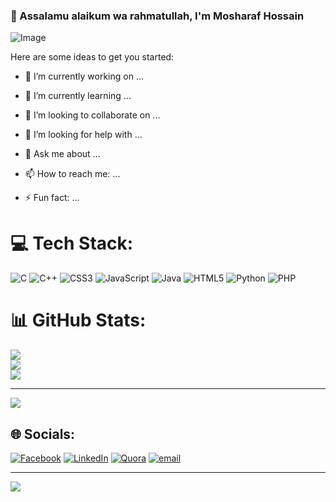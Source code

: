 ### 👋 Assalamu alaikum wa rahmatullah, I'm Mosharaf Hossain

![Image](https://github.com/user-attachments/assets/2c05143d-6896-4991-bef5-546d7341421d)



Here are some ideas to get you started:

- 🔭 I’m currently working on ...
- 🌱 I’m currently learning ...
- 👯 I’m looking to collaborate on ...
- 🤔 I’m looking for help with ...
- 💬 Ask me about ...
- 📫 How to reach me: ...

- ⚡ Fun fact: ...
  

# 💻 Tech Stack:
![C](https://img.shields.io/badge/c-%2300599C.svg?style=for-the-badge&logo=c&logoColor=white) ![C++](https://img.shields.io/badge/c++-%2300599C.svg?style=for-the-badge&logo=c%2B%2B&logoColor=white) ![CSS3](https://img.shields.io/badge/css3-%231572B6.svg?style=for-the-badge&logo=css3&logoColor=white) ![JavaScript](https://img.shields.io/badge/javascript-%23323330.svg?style=for-the-badge&logo=javascript&logoColor=%23F7DF1E) ![Java](https://img.shields.io/badge/java-%23ED8B00.svg?style=for-the-badge&logo=openjdk&logoColor=white) ![HTML5](https://img.shields.io/badge/html5-%23E34F26.svg?style=for-the-badge&logo=html5&logoColor=white) ![Python](https://img.shields.io/badge/python-3670A0?style=for-the-badge&logo=python&logoColor=ffdd54) ![PHP](https://img.shields.io/badge/php-%23777BB4.svg?style=for-the-badge&logo=php&logoColor=white)
# 📊 GitHub Stats:

![](https://github-readme-stats.vercel.app/api?username=MosharafMehedi&theme=dark&hide_border=false&include_all_commits=false&count_private=false)<br/>
![](https://nirzak-streak-stats.vercel.app/?user=MosharafMehedi&theme=dark&hide_border=false)<br/>
![](https://github-readme-stats.vercel.app/api/top-langs/?username=MosharafMehedi&theme=dark&hide_border=false&include_all_commits=false&count_private=false&layout=compact)

---
[![](https://visitcount.itsvg.in/api?id=MosharafMehedi&icon=0&color=0)](https://visitcount.itsvg.in)

<!-- Proudly created with GPRM ( https://gprm.itsvg.in ) -->

## 🌐 Socials:
[![Facebook](https://img.shields.io/badge/Facebook-%231877F2.svg?logo=Facebook&logoColor=white)](https://facebook.com/crystal.mosharaf/) [![LinkedIn](https://img.shields.io/badge/LinkedIn-%230077B5.svg?logo=linkedin&logoColor=white)](https://linkedin.com/in/mosharaf-hossain-102847277/) [![Quora](https://img.shields.io/badge/Quora-%23B92B27.svg?logo=Quora&logoColor=white)](https://quora.com/profile/https://www.quora.com/profile/Arafat-Hossain-653) [![email](https://img.shields.io/badge/Email-D14836?logo=gmail&logoColor=white)](mailto:mosharafhossain4701@gmail.com) 


<!-- Proudly created with GPRM ( https://gprm.itsvg.in ) -->

---
[![](https://visitcount.itsvg.in/api?id=MosharafMehedi&icon=0&color=0)](https://visitcount.itsvg.in)

<!-- Proudly created with GPRM ( https://gprm.itsvg.in ) --> 
